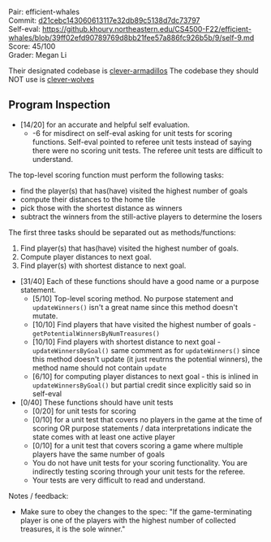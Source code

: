 Pair: efficient-whales \
Commit: [d21cebc143060613117e32db89c5138d7dc73797](https://github.khoury.northeastern.edu/CS4500-F22/efficient-whales/tree/d21cebc143060613117e32db89c5138d7dc73797) \
Self-eval: https://github.khoury.northeastern.edu/CS4500-F22/efficient-whales/blob/39ff02efd90789769d8bb21fee57a886fc926b5b/9/self-9.md \
Score: 45/100 \
Grader: Megan Li

Their designated codebase is [clever-armadillos](https://github.khoury.northeastern.edu/CS4500-F22/clever-armadillos)
The codebase they should NOT use is [clever-wolves](https://github.khoury.northeastern.edu/CS4500-F22/clever-wolves)

## Program Inspection

- [14/20] for an accurate and helpful self evaluation. 
  - -6 for misdirect on self-eval asking for unit tests for scoring functions. Self-eval pointed to referee unit tests instead of saying there were no scoring unit tests. The referee unit tests are difficult to understand.

The top-level scoring function must perform the following tasks:

- find the player(s) that has(have) visited the highest number of goals
- compute their distances to the home tile
- pick those with the shortest distance as winners
- subtract the winners from the still-active players to determine the losers


The first three tasks should be separated out as methods/functions:
1. Find player(s) that has(have) visited the highest number of goals.
2. Compute player distances to next goal.
3. Find player(s) with shortest distance to next goal.

- [31/40] Each of these functions should have a good name or a purpose statement.
  - [5/10] Top-level scoring method. No purpose statement and `updateWinners()` isn't a great name since this method doesn't mutate.
  - [10/10] Find players that have visited the highest number of goals - `getPotentialWinnersByNumTreasures()`
  - [10/10] Find players with shortest distance to next goal - `updateWinnersByGoal()` same comment as for `updateWinners()` since this method doesn't update (it just reutrns the potential winners), the method name should not contain `update` 
  - [6/10] for computing player distances to next goal - this is inlined in `updateWinnersByGoal()` but partial credit since explicitly said so in self-eval
- [0/40] These functions should have unit tests
  - [0/20] for unit tests for scoring
  - [0/10] for a unit test that covers no players in the game at the time of scoring OR purpose statements / data interpretations indicate the state comes with at least one active player
  - [0/10] for a unit test that covers scoring a game where multiple players have the same number of goals
  - You do not have unit tests for your scoring functionality. You are indirectly testing scoring through your unit tests for the referee. 
  - Your tests are very difficult to read and understand.

Notes / feedback:
- Make sure to obey the changes to the spec: "If the game-terminating player is one of the players with the highest number of collected treasures, it is the sole winner." 
